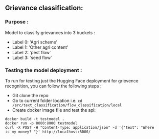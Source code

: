## Grievance classification:


### Purpose :
Model to classify grievances into 3 buckets :
- Label 0: 'Agri scheme'
- Label 1: 'Other agri content'
- Label 2: 'pest flow'
- Label 3: 'seed flow'


### Testing the model deployment :  
To run for testing just the Hugging Face deployment for grievence recognition, you can follow the following steps : 

- Git clone the repo
- Go to current folder location i.e. ``` cd /src/text_classification/flow_classification/local ```
- Create docker image file and test the api:  
```
docker build -t testmodel .
docker run -p 8000:8000 testmodel
curl -X POST -H "Content-Type: application/json" -d '{"text": "Where is my money? "}' http://localhost:8000/
```
